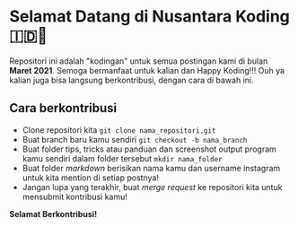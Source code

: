 # Selamat Datang di Nusantara Koding🇮🇩🚀
Repositori ini adalah "kodingan" untuk semua postingan kami di bulan **Maret 2021**. Semoga bermanfaat untuk kalian dan Happy Koding!!! Ouh ya kalian juga bisa langsung berkontribusi, dengan cara di bawah ini.

## Cara berkontribusi

 - Clone repositori kita `git clone nama_repositori.git`
 - Buat branch baru kamu sendiri `git checkout -b nama_branch`
 - Buat folder tips, tricks atau panduan dan screenshot output program kamu sendiri dalam folder tersebut `mkdir nama_folder`
 - Buat folder *markdown* berisikan nama kamu dan username instagram untuk kita mention di setiap postnya!
 - Jangan lupa yang terakhir, buat *merge request* ke repositori kita untuk mensubmit kontribusi kamu!

**Selamat Berkontribusi!**
